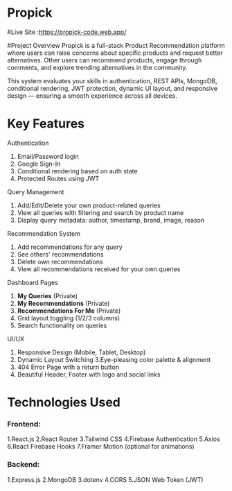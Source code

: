 # Propick

#Live Site :https://propick-code.web.app/

#Project Overview
Propick is a full-stack Product Recommendation platform where users can raise concerns about specific products and request better alternatives. Other users can recommend products, engage through comments, and explore trending alternatives in the community.

This system evaluates your skills in authentication, REST APIs, MongoDB, conditional rendering, JWT protection, dynamic UI layout, and responsive design — ensuring a smooth experience across all devices.

# Key Features

 Authentication
1. Email/Password login
2. Google Sign-In
3. Conditional rendering based on auth state
4. Protected Routes using JWT

 Query Management
1. Add/Edit/Delete your own product-related queries
2. View all queries with filtering and search by product name
3. Display query metadata: author, timestamp, brand, image, reason

 Recommendation System
1. Add recommendations for any query
2. See others' recommendations
3. Delete own recommendations
4. View all recommendations received for your own queries

 Dashboard Pages
1. **My Queries** (Private)
2. **My Recommendations** (Private)
3. **Recommendations For Me** (Private)
4. Grid layout toggling (1/2/3 columns)
5. Search functionality on queries

 UI/UX
1. Responsive Design (Mobile, Tablet, Desktop)
2. Dynamic Layout Switching
3.Eye-pleasing color palette & alignment
4. 404 Error Page with a return button
5. Beautiful Header, Footer with logo and social links


# Technologies Used
### Frontend:
1.React.js
2.React Router
3.Tailwind CSS
4.Firebase Authentication
5.Axios
6.React Firebase Hooks
7.Framer Motion (optional for animations)

### Backend:
1.Express.js
2.MongoDB
3.dotenv
4.CORS
5.JSON Web Token (JWT)

